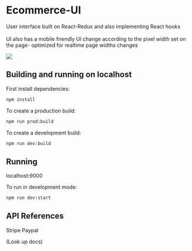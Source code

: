 # Ecommerce-UI
User interface built on React-Redux and also implementing React hooks
<br/>
<br/>
UI also has a mobile friendly UI change according to the pixel width set on the page- optimized for realtime page widths changes

![](documentation/mobile-friendly-ui-change.gif)

## Building and running on localhost

First install dependencies:

```sh
npm install
```

To create a production build:

```sh
npm run prod:build
```

To create a development build:

```sh
npm run dev:build
```

## Running 

localhost:9000

To run in development mode:

```sh
npm run dev:start
```


## API References
Stripe
Paypal

(Look up docs)


